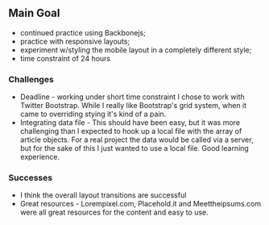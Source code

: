 ## Main Goal ##

 - continued practice using Backbonejs;
 - practice with responsive layouts;
 - experiment w/styling the mobile layout in a completely different style;
 - time constraint of 24 hours
 
 
### Challenges ###
 
 - Deadline - working under short time constraint I chose to work with Twitter Bootstrap. While I really like Bootstrap's grid system, when it came to overriding stying it's kind of a pain.
 - Integrating data file - This should have been easy, but it was more challenging than I expected to hook up a local file with the array of article objects. For a real project the data would be called via a server, but for the sake of this I just wanted to use a local file. Good learning experience.
 
### Successes ###

 - I think the overall layout transitions are successful
 - Great resources - Lorempixel.com, Placehold.it and Meettheipsums.com were all great resources for the content and easy to use. 
